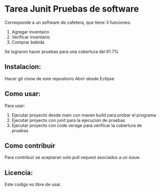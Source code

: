 # Tarea Junit Pruebas de software

Corresponde a un software de cafetera, que tiene 3 funciones:
1. Agregar inventario
2. Verificar inventario
3. Comprar bebida

Se lograron hacer pruebas para una cobertura del 61.7% 

## Instalacion:

Hacer git clone de este repositorio
Abrir desde Eclipse

## Como usar:

Para usar: 
1. Ejecutar proyecto desde main con maven build para probar el programa
2. Ejecutar proyecto con junit para la ejecucion de pruebas
3. Ejecutar proyecto con code verage para verificar la cobertura de pruebas

## Como contribuir

Para contribuir se aceptaran solo pull request asociados a un issue.

## Licencia:
Este codigo es libre de usar.